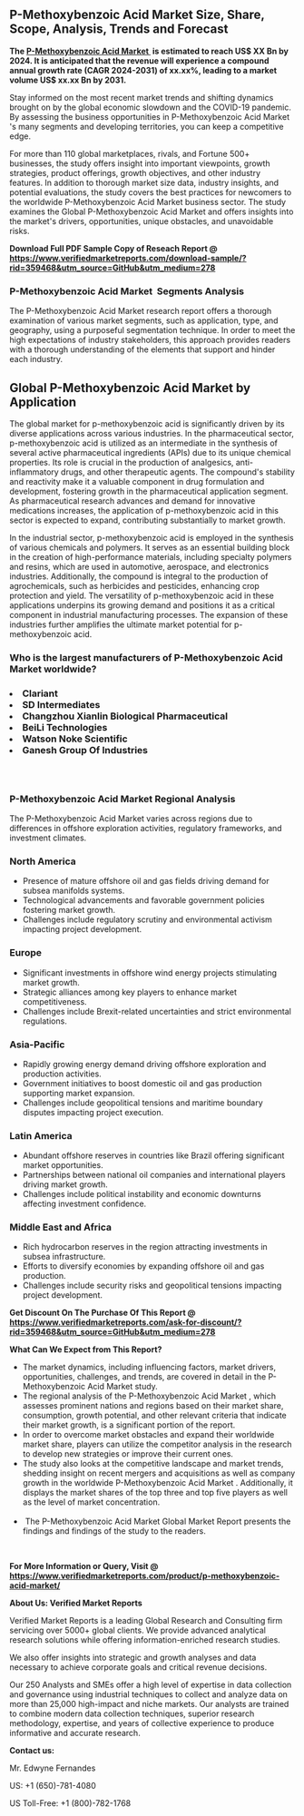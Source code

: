 <h2><strong>P-Methoxybenzoic Acid Market Size, Share, Scope, Analysis, Trends and Forecast</strong></h2><p><strong>The&nbsp;<a href="https://www.verifiedmarketreports.com/download-sample/?rid=359468&utm_source=GitHub&utm_medium=278" target="_blank">P-Methoxybenzoic Acid Market </a>&nbsp;is estimated to reach US$ XX Bn by 2024. It is anticipated that the revenue will experience a compound annual growth rate (CAGR 2024-2031) of xx.xx%, leading to a market volume US$ xx.xx Bn by 2031.</strong></p><p>Stay informed on the most recent market trends and shifting dynamics brought on by the global economic slowdown and the COVID-19 pandemic. By assessing the business opportunities in P-Methoxybenzoic Acid Market 's many segments and developing territories, you can keep a competitive edge.</p><p>For more than 110 global marketplaces, rivals, and Fortune 500+ businesses, the study offers insight into important viewpoints, growth strategies, product offerings, growth objectives, and other industry features. In addition to thorough market size data, industry insights, and potential evaluations, the study covers the best practices for newcomers to the worldwide P-Methoxybenzoic Acid Market business sector. The study examines the Global P-Methoxybenzoic Acid Market and offers insights into the market's drivers, opportunities, unique obstacles, and unavoidable risks.</p><p id="" class=""><strong>Download Full PDF Sample Copy of Reseach Report @ <a href="https://www.verifiedmarketreports.com/download-sample/?rid=359468&utm_source=GitHub&utm_medium=278" target="_blank">https://www.verifiedmarketreports.com/download-sample/?rid=359468&utm_source=GitHub&utm_medium=278</a></strong></p><h3>P-Methoxybenzoic Acid Market &nbsp;Segments Analysis</h3><p>The P-Methoxybenzoic Acid Market research report offers a thorough examination of various market segments, such as application, type, and geography, using a purposeful segmentation technique. In order to meet the high expectations of industry stakeholders, this approach provides readers with a thorough understanding of the elements that support and hinder each industry.<br /> <h2>Global P-Methoxybenzoic Acid Market by Application</h2><p>The global market for p-methoxybenzoic acid is significantly driven by its diverse applications across various industries. In the pharmaceutical sector, p-methoxybenzoic acid is utilized as an intermediate in the synthesis of several active pharmaceutical ingredients (APIs) due to its unique chemical properties. Its role is crucial in the production of analgesics, anti-inflammatory drugs, and other therapeutic agents. The compound's stability and reactivity make it a valuable component in drug formulation and development, fostering growth in the pharmaceutical application segment. As pharmaceutical research advances and demand for innovative medications increases, the application of p-methoxybenzoic acid in this sector is expected to expand, contributing substantially to market growth.</p><p>In the industrial sector, p-methoxybenzoic acid is employed in the synthesis of various chemicals and polymers. It serves as an essential building block in the creation of high-performance materials, including specialty polymers and resins, which are used in automotive, aerospace, and electronics industries. Additionally, the compound is integral to the production of agrochemicals, such as herbicides and pesticides, enhancing crop protection and yield. The versatility of p-methoxybenzoic acid in these applications underpins its growing demand and positions it as a critical component in industrial manufacturing processes. The expansion of these industries further amplifies the ultimate market potential for p-methoxybenzoic acid.</p></p><h3 id="" class="">Who is the largest manufacturers of&nbsp;P-Methoxybenzoic Acid Market worldwide?</h3><h3 class=""></Li><Li>Clariant</Li><Li> SD Intermediates</Li><Li> Changzhou Xianlin Biological Pharmaceutical</Li><Li> BeiLi Technologies</Li><Li> Watson Noke Scientific</Li><Li> Ganesh Group Of Industries</h3><h3 id="" class="">&nbsp;</h3><h3 id="" class="">P-Methoxybenzoic Acid Market Regional Analysis</h3><p id="" class="">The P-Methoxybenzoic Acid Market varies across regions due to differences in offshore exploration activities, regulatory frameworks, and investment climates.</p><h3 id="" class="">North America</h3><ul><li>Presence of mature offshore oil and gas fields driving demand for subsea manifolds systems.</li><li>Technological advancements and favorable government policies fostering market growth.</li><li>Challenges include regulatory scrutiny and environmental activism impacting project development.</li></ul><h3 id="" class="">Europe</h3><ul><li>Significant investments in offshore wind energy projects stimulating market growth.</li><li>Strategic alliances among key players to enhance market competitiveness.</li><li>Challenges include Brexit-related uncertainties and strict environmental regulations.</li></ul><h3 id="" class="">Asia-Pacific</h3><ul><li>Rapidly growing energy demand driving offshore exploration and production activities.</li><li>Government initiatives to boost domestic oil and gas production supporting market expansion.</li><li>Challenges include geopolitical tensions and maritime boundary disputes impacting project execution.</li></ul><h3 id="" class="">Latin America</h3><ul><li>Abundant offshore reserves in countries like Brazil offering significant market opportunities.</li><li>Partnerships between national oil companies and international players driving market growth.</li><li>Challenges include political instability and economic downturns affecting investment confidence.</li></ul><h3 id="" class="">Middle East and Africa</h3><ul><li>Rich hydrocarbon reserves in the region attracting investments in subsea infrastructure.</li><li>Efforts to diversify economies by expanding offshore oil and gas production.</li><li>Challenges include security risks and geopolitical tensions impacting project development.</li></ul><p id="" class=""><strong>Get Discount On The Purchase Of This Report @ <a href="https://www.verifiedmarketreports.com/ask-for-discount/?rid=359468&utm_source=GitHub&utm_medium=278" target="_blank">https://www.verifiedmarketreports.com/ask-for-discount/?rid=359468&utm_source=GitHub&utm_medium=278</a></strong></p><p><strong>What Can We Expect from This Report?</strong></p><ul><li>The market dynamics, including influencing factors, market drivers, opportunities, challenges, and trends, are covered in detail in the P-Methoxybenzoic Acid Market study.<br /> </li><li>The regional analysis of the P-Methoxybenzoic Acid Market , which assesses prominent nations and regions based on their market share, consumption, growth potential, and other relevant criteria that indicate their market growth, is a significant portion of the report.<br /> </li><li>In order to overcome market obstacles and expand their worldwide market share, players can utilize the competitor analysis in the research to develop new strategies or improve their current ones.<br /> </li><li>The study also looks at the competitive landscape and market trends, shedding insight on recent mergers and acquisitions as well as company growth in the worldwide P-Methoxybenzoic Acid Market . Additionally, it displays the market shares of the top three and top five players as well as the level of market concentration.<br /><br /></li><li>&nbsp;The P-Methoxybenzoic Acid Market Global Market Report presents the findings and findings of the study to the readers.</li></ul><p id="" class="">&nbsp;</p><p id="" class=""><strong>For More Information or Query, Visit @ <a href="https://www.verifiedmarketreports.com/product/p-methoxybenzoic-acid-market/" target="_blank">https://www.verifiedmarketreports.com/product/p-methoxybenzoic-acid-market/</a></strong></p><p id="" class=""><strong>About Us: Verified Market Reports</strong></p><p id="" class="">Verified Market Reports is a leading Global Research and Consulting firm servicing over 5000+ global clients. We provide advanced analytical research solutions while offering information-enriched research studies.</p><p id="" class="">We also offer insights into strategic and growth analyses and data necessary to achieve corporate goals and critical revenue decisions.</p><p id="" class="">Our 250 Analysts and SMEs offer a high level of expertise in data collection and governance using industrial techniques to collect and analyze data on more than 25,000 high-impact and niche markets. Our analysts are trained to combine modern data collection techniques, superior research methodology, expertise, and years of collective experience to produce informative and accurate research.</p><p id="" class=""><strong>Contact us:</strong></p><p id="" class="">Mr. Edwyne Fernandes</p><p id="" class="">US: +1 (650)-781-4080</p><p id="" class="">US Toll-Free: +1 (800)-782-1768</p>

